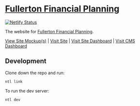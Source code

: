 # [Fullerton Financial Planning](https://fullerton-financial.netlify.app/)

[![Netlify Status](https://api.netlify.com/api/v1/badges/6efd04d2-5c92-470b-aed5-55c979343819/deploy-status)](https://app.netlify.com/sites/fullerton-financial/deploys)

The website for [Fullerton Financial Planning](https://fullerton-financial.netlify.app/).

[View Site Mockup(s)](https://www.figma.com/file/Tjn2I1Iu1ISPREpnSNfntd/Site-Design?type=design&node-id=0-1&mode=design&t=gL4RA5tzX2oShZK7-0) | [Visit Site](https://fullerton-financial.netlify.app/) | [Visit Site Dashboard](https://app.netlify.com/sites/fullerton-financial/overview) | [Visit CMS Dashboard](https://app.storyblok.com/#/me/spaces/1017266/dashboard)

## Development

Clone down the repo and run:

```zsh
ntl link
```

To run the dev server:

```zsh
ntl dev
```

